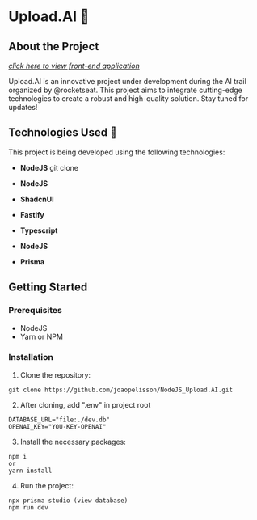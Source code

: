 

# Upload.AI 🤖

## About the Project
_[click here to view front-end application](https://github.com/joaopelisson/ReactJS_Upload.AI)_

Upload.AI is an innovative project under development during the <NLW/> AI trail organized by @rocketseat. This project aims to integrate cutting-edge technologies to create a robust and high-quality solution. Stay tuned for updates!

## Technologies Used 🚀

This project is being developed using the following technologies:

- **NodeJS**
git clone 
- **NodeJS**


- **ShadcnUI**
- **Fastify**
- **Typescript**
- **NodeJS**
- **Prisma**

## Getting Started

### Prerequisites

- NodeJS
- Yarn or NPM

### Installation


1. Clone the repository: 

```
git clone https://github.com/joaopelisson/NodeJS_Upload.AI.git
```

2. After cloning, add ".env" in project root
```
DATABASE_URL="file:./dev.db"
OPENAI_KEY="YOU-KEY-OPENAI"
```

3. Install the necessary packages:
```
npm i
or
yarn install
```

4. Run the project:
````
npx prisma studio (view database)
npm run dev
````